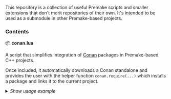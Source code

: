 This repository is a collection of useful Premake scripts and smaller extensions that don't merit repositories of their own. It's intended to be used as a submodule in other Premake-based projects.

### Contents

📦 **conan.lua**

A script that simplifies integration of [Conan](https://conan.io/) packages in Premake-based C++ projects.

Once included, it automatically downloads a Conan standalone and provides the user with the helper function `conan.require(...)` which installs a package and links it to the current project.
<details>

```lua
local conan = require "premake-utils/conan"

workspace "MyWorkspace"
  configurations { "Debug", "Release" }
  ...

project "MyConsoleApp"
  kind "ConsoleApp"
  language "C++"
  ...
  conan.require("zlib", "1.3")
```
*<summary>Show usage example</summary>*
